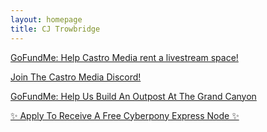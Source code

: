 ```yaml
---
layout: homepage
title: CJ Trowbridge
---
```


<div class="socials">
<a class="btn btn-twitch" href="https://www.twitch.tv/cjtrowbridge"><i class="fa-brands fa-twitch"></i></a>
<a class="btn btn-tiktok" href="https://www.tiktok.com/@cjtrowbridge"><i class="fa-brands fa-tiktok"></i></a>
<a class="btn btn-bluesky" href="https://bsky.app/profile/cjtrowbridge.com"><i class="fa-brands fa-bluesky"></i></a>
<a class="btn btn-mastodon" href="https://mastodon.social/@cjtrowbridge"><i class="fa-brands fa-mastodon"></i></a>
<a class="btn btn-youtube" href="https://www.youtube.com/@CJTrowbridge"><i class="fa-brands fa-youtube"></i></a>
<a class="btn btn-substack" href="https://cjtrowbridge.substack.com/"><i class="fa-brands fa-substack"></i></a>
<a class="btn btn-website" href="https://blog.cjtrowbridge.com/"><i class="fa-solid fa-blog"></i></a>
</div>
  
<p><a href="https://www.gofundme.com/f/aucfwq-support-castro-media-amplify-underrepresented-voice" class="btn btn-gofundme"><i class="fa-solid fa-hand-holding-dollar"></i> GoFundMe: Help Castro Media rent a livestream space!</a></p>
<p><a href="https://discord.gg/PN44RjReUA" class="btn btn-gofundme"><i class="fa-brands fa-discord"></i> Join The Castro Media Discord!</a></p>
<p><a href="https://www.gofundme.com/f/build-a-foundation-for-the-survival-of-humanity" class="btn btn-gofundme"><i class="fa-solid fa-hand-holding-dollar"></i> GoFundMe: Help Us Build An Outpost At The Grand Canyon</a></p>
<p><a href="https://forms.gle/UZgQiUNzm8q1dmNfA" class="btn btn-success">✨ Apply To Receive A Free Cyberpony Express Node ✨</a></p>
